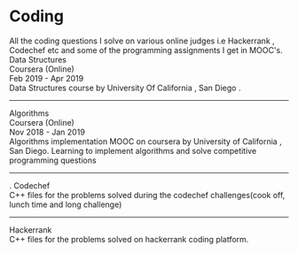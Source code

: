 # Coding
All the coding questions I solve on various online judges i.e Hackerrank , Codechef etc and some of the programming assignments I get in MOOC's. 
<br>Data Structures<br>
Coursera (Online)<br>
Feb 2019 - Apr 2019<br>
Data Structures course by University Of California , San Diego .<hr>
Algorithms<br>
Coursera (Online)<br>
Nov 2018 - Jan 2019<br>
Algorithms implementation MOOC on coursera by University of California , San Diego. Learning to implement algorithms and solve competitive programming questions<hr>.
Codechef <br>
C++ files for the problems solved during the codechef challenges(cook off, lunch time and long challenge)<hr>
Hackerrank<br>
C++ files for the problems solved on hackerrank coding platform.
